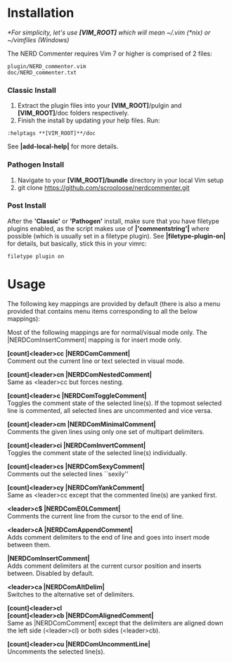 # Installation  

*\*For simplicity, let's use **[VIM_ROOT]** which will mean ~/.vim (\*nix) or ~/vimfiles (Windows)*

The NERD Commenter requires Vim 7 or higher is comprised of 2 files:  

    plugin/NERD_commenter.vim  
    doc/NERD_commenter.txt 

### Classic Install

1. Extract the plugin files into your **[VIM_ROOT]**/pulgin and **[VIM_ROOT]**/doc folders respectively.
2. Finish the install by updating your help files.  Run:

<pre><code>:helptags **[VIM_ROOT]**/doc</code></pre>

See **|add-local-help|** for more details. 

### Pathogen Install
1. Navigate to your **[VIM_ROOT]/bundle** directory in your local Vim setup
2. git clone https://github.com/scrooloose/nerdcommenter.git

### Post Install  
After the **'Classic'** or **'Pathogen'** install, make sure that you have filetype plugins enabled, as the script makes use of 
**|'commentstring'|** where possible (which is usually set in a filetype plugin). 
See **|filetype-plugin-on|** for details, but basically, stick this in your vimrc:

    filetype plugin on

# Usage  

The following key mappings are provided by default (there is also a menu 
provided that contains menu items corresponding to all the below mappings): 

Most of the following mappings are for normal/visual mode only. The |NERDComInsertComment| mapping is for insert mode only. 

**[count]\<leader\>cc |NERDComComment|**  
Comment out the current line or text selected in visual mode. 


**[count]\<leader\>cn |NERDComNestedComment|**  
Same as \<leader\>cc but forces nesting. 


**[count]\<leader\>c<space> |NERDComToggleComment|**  
Toggles the comment state of the selected line(s). If the topmost selected 
line is commented, all selected lines are uncommented and vice versa. 


**[count]\<leader\>cm |NERDComMinimalComment|**  
Comments the given lines using only one set of multipart delimiters. 


**[count]\<leader\>ci |NERDComInvertComment|**  
Toggles the comment state of the selected line(s) individually. 


**[count]\<leader\>cs |NERDComSexyComment|**  
Comments out the selected lines ``sexily'' 


**[count]\<leader\>cy |NERDComYankComment|**  
Same as \<leader\>cc except that the commented line(s) are yanked first. 


**\<leader\>c$ |NERDComEOLComment|**  
Comments the current line from the cursor to the end of line. 


**\<leader\>cA |NERDComAppendComment|**  
Adds comment delimiters to the end of line and goes into insert mode between 
them. 


**|NERDComInsertComment|**  
Adds comment delimiters at the current cursor position and inserts between. 
Disabled by default. 


**\<leader\>ca |NERDComAltDelim|**  
Switches to the alternative set of delimiters. 


**[count]\<leader\>cl**  
**[count]\<leader\>cb    |NERDComAlignedComment|**  
Same as |NERDComComment| except that the delimiters are aligned down the 
left side (\<leader\>cl) or both sides (\<leader\>cb). 


**[count]\<leader\>cu |NERDComUncommentLine|**  
Uncomments the selected line(s). 
